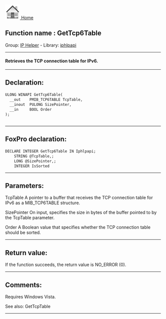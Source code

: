 [<img src="../../images/home.png"> Home ](https://github.com/VFPX/Win32API)  

## Function name : GetTcp6Table
Group: [IP Helper](../../functions_group.md#IP_Helper)  -  Library: [iphlpapi](../../../libraries.md#iphlpapi)  
***  


#### Retrieves the TCP connection table for IPv6.
***  


## Declaration:
```foxpro  
ULONG WINAPI GetTcp6Table(
  __out    PMIB_TCP6TABLE TcpTable,
  __inout  PULONG SizePointer,
  __in     BOOL Order
);
  
```  
***  


## FoxPro declaration:
```foxpro  
DECLARE INTEGER GetTcp6Table IN Iphlpapi;
	STRING @TcpTable,;
	LONG @SizePointer,;
	INTEGER IsSorted  
```  
***  


## Parameters:
TcpTable 
A pointer to a buffer that receives the TCP connection table for IPv6 as a MIB_TCP6TABLE structure.

SizePointer 
On input, specifies the size in bytes of the buffer pointed to by the TcpTable parameter.

Order 
A Boolean value that specifies whether the TCP connection table should be sorted.
  
***  


## Return value:
If the function succeeds, the return value is NO_ERROR (0).  
***  


## Comments:
Requires Windows Vista.  
  
See also: GetTcpTable   
  
***  

